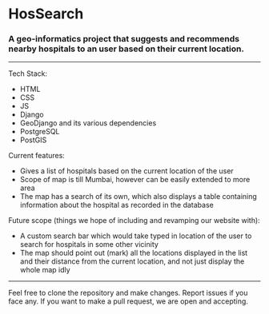 # HosSearch

### A geo-informatics project that suggests and recommends nearby hospitals to an user based on their current location. 

----

Tech Stack:
- HTML
- CSS
- JS
- Django
- GeoDjango and its various dependencies
- PostgreSQL
- PostGIS

Current features:
- Gives a list of hospitals based on the current location of the user
- Scope of map is till Mumbai, however can be easily extended to more area
- The map has a search of its own, which also displays a table containing information about the hospital as recorded in the database

Future scope (things we hope of including and revamping our website with):
- A custom search bar which would take typed in location of the user to search for hospitals in some other vicinity
- The map should point out (mark) all the locations displayed in the list and their distance from the current location, and not just display the whole map idly

----

Feel free to clone the repository and make changes. Report issues if you face any. If you want to make a pull request, we are open and accepting. 
